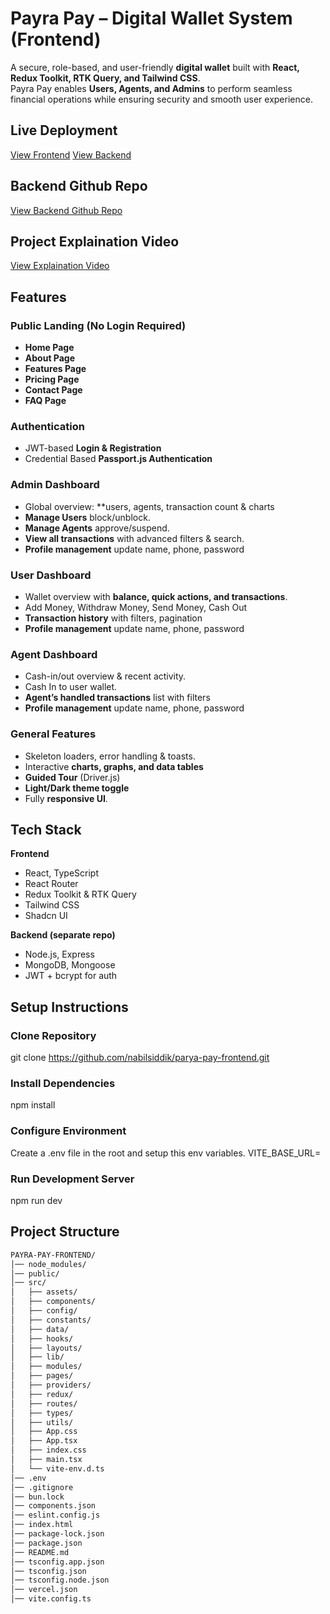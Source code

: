 # Payra Pay – Digital Wallet System (Frontend)

A secure, role-based, and user-friendly **digital wallet** built with **React, Redux Toolkit, RTK Query, and Tailwind CSS**.  
Payra Pay enables **Users, Agents, and Admins** to perform seamless financial operations while ensuring security and smooth user experience.  


## Live Deployment
[View Frontend](https://parya-pay-frontend.vercel.app)
[View Backend](https://payra-pay-backend.vercel.app)

## Backend Github Repo
[View Backend Github Repo](https://github.com/nabilsiddik/payra-pay-backend)

## Project Explaination Video
[View Explaination Video](https://www.youtube.com/@Code-With-Nabil)


## Features

### Public Landing (No Login Required)
- **Home Page** 
- **About Page** 
- **Features Page**  
- **Pricing Page** 
- **Contact Page**  
- **FAQ Page**

### Authentication
- JWT-based **Login & Registration**
- Credential Based **Passport.js Authentication**

### Admin Dashboard
- Global overview: **users, agents, transaction count & charts
- **Manage Users** block/unblock.  
- **Manage Agents** approve/suspend.  
- **View all transactions** with advanced filters & search.   
- **Profile management** update name, phone, password

### User Dashboard
- Wallet overview with **balance, quick actions, and transactions**.  
- Add Money, Withdraw Money, Send Money, Cash Out  
- **Transaction history** with filters, pagination 
- **Profile management** update name, phone, password

### Agent Dashboard
- Cash-in/out overview & recent activity.  
- Cash In to user wallet.  
- **Agent’s handled transactions** list with filters  
- **Profile management** update name, phone, password

### General Features 
- Skeleton loaders, error handling & toasts.   
- Interactive **charts, graphs, and data tables**  
- **Guided Tour** (Driver.js)  
- **Light/Dark theme toggle** 
- Fully **responsive UI**.


## Tech Stack

**Frontend**
- React, TypeScript  
- React Router  
- Redux Toolkit & RTK Query  
- Tailwind CSS  
- Shadcn UI  

**Backend (separate repo)**
- Node.js, Express  
- MongoDB, Mongoose  
- JWT + bcrypt for auth  


## Setup Instructions

### Clone Repository
git clone https://github.com/nabilsiddik/parya-pay-frontend.git

### Install Dependencies
npm install

### Configure Environment
Create a .env file in the root and setup this env variables.
VITE_BASE_URL=

### Run Development Server
npm run dev


## Project Structure

```bash
PAYRA-PAY-FRONTEND/
│── node_modules/
│── public/
│── src/
│   ├── assets/      
│   ├── components/    
│   ├── config/        
│   ├── constants/     
│   ├── data/          
│   ├── hooks/         
│   ├── layouts/      
│   ├── lib/           
│   ├── modules/       
│   ├── pages/       
│   ├── providers/    
│   ├── redux/         
│   ├── routes/       
│   ├── types/      
│   ├── utils/        
│   ├── App.css
│   ├── App.tsx
│   ├── index.css
│   ├── main.tsx
│   └── vite-env.d.ts
│── .env
│── .gitignore
│── bun.lock
│── components.json
│── eslint.config.js
│── index.html
│── package-lock.json
│── package.json
│── README.md
│── tsconfig.app.json
│── tsconfig.json
│── tsconfig.node.json
│── vercel.json
│── vite.config.ts
